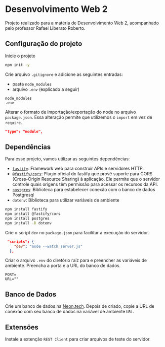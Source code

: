 # Desenvolvimento Web 2

Projeto realizado para a matéria de Desenvolvimento Web 2, acompanhado pelo professor Rafael Liberato Roberto.


## Configuração do projeto

Inicie o projeto 
```bash
npm init -y
```

Crie arquivo `.gitignore` e adicione as seguintes entradas: 
- pasta `node_modules`
- arquivo `.env` (explicado a seguir)

```text
node_modules
.env
```

Alterar o formato de importação/exportação do node no arquivo `package.json`. Essa alteração permite que utilizemos o `import` em vez de `require`.

```json
"type": "module",
```

## Dependências

Para esse projeto, vamos utilizar as seguintes dependências:

- [`fastify`](https://fastify.dev/): Framework web para construir APIs e servidores HTTP.
- [`@fastify/cors`](https://github.com/fastify/fastify-cors): Plugin oficial do fastify que provê suporte para CORS (Cross-Origin Resource Sharing) à aplicação. Ele permite que o servidor controle quais origens têm permissão para acessar os recursos da API.
- [`postgres`](https://www.npmjs.com/package/postgres): Biblioteca para estabelecer conexão com o banco de dados Postgresql
- `dotenv`: Biblioteca para utilizar variáveis de ambiente


```bash
npm install fastify
npm install @fastify/cors
npm install postgres
npm install -D dotenv
```

Crie o script `dev` no `package.json` para facilitar a execução do servidor.

```json
 "scripts": {
    "dev": "node --watch server.js"
  },
```

Criar o arquivo `.env` do diretório raíz para e preencher as variáveis de ambiente.
Preencha a porta e a URL do banco de dados. 

```
PORT=
URL=""
```


## Banco de Dados

Crie um banco de dados na [Neon.tech](https://neon.tech/). Depois de criado, copie a URL de conexão com seu banco de dados na variável de ambiente `URL`.



## Extensões

Instale a extenção `REST Client` para criar arquivos de teste do servidor.

